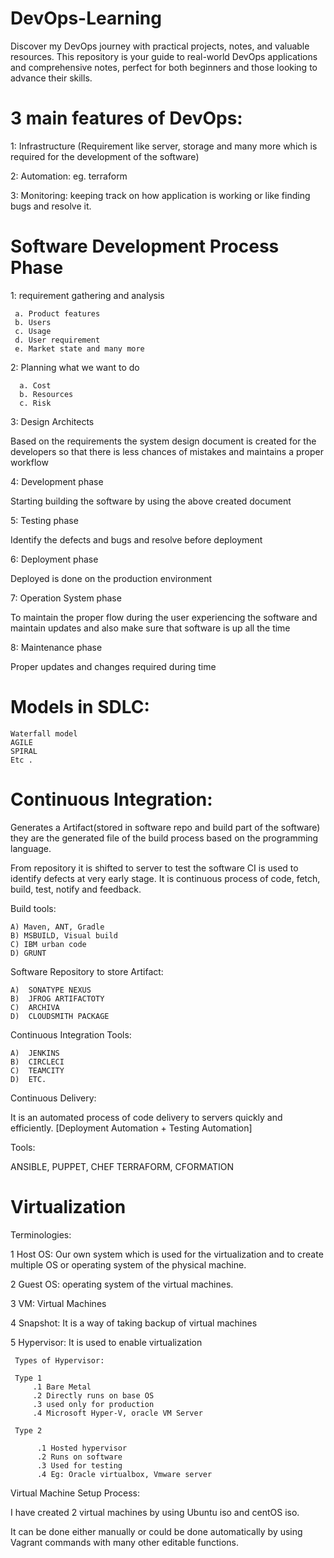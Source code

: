 # DevOps-Learning
Discover my DevOps journey with practical projects, notes, and valuable resources. This repository is your guide to real-world DevOps applications and comprehensive notes, perfect for both beginners and those looking to advance their skills.


# 3 main features of DevOps:
1: Infrastructure (Requirement like server, storage and many more which is required for the development of the software)

2: Automation: eg.  terraform 

3: Monitoring: keeping track on how application is working or like finding bugs and resolve it.

# Software Development Process Phase

1: requirement gathering and analysis

     a.	Product features
     b.	Users
     c.	Usage
     d.	User requirement
     e.	Market state and many more

2: Planning what we want to do

      a. Cost
      b. Resources 
      c. Risk

3: Design Architects

Based on the requirements the system design document is created for the developers so that there is less chances of mistakes and maintains a proper workflow

4: Development phase

Starting building the software by using the above created document

5: Testing phase

Identify the defects and bugs and resolve before deployment

6: Deployment phase

Deployed is done on the production environment

7: Operation System phase
    
To maintain the proper flow during the user experiencing the software and maintain updates and also make sure that software is up all the time

8: Maintenance phase

 Proper updates and changes required during time

# Models in SDLC:
   	Waterfall model
    AGILE
    SPIRAL 
    Etc .


# Continuous Integration:
Generates a Artifact(stored in software repo and build part of the software) they are the generated file of the build process based on the programming language.

From repository it is shifted to server to test the software
CI is used to identify defects at very early stage. It is continuous process of code, fetch, build, test, notify and feedback.

Build tools: 

    A) Maven, ANT, Gradle 
    B) MSBUILD, Visual build
    C) IBM urban code
    D) GRUNT

Software Repository to store Artifact:

    A)	SONATYPE NEXUS
    B)	JFROG ARTIFACTOTY
    C)	ARCHIVA
    D)	CLOUDSMITH PACKAGE

Continuous Integration Tools:

    A)	JENKINS
    B)	CIRCLECI
    C)	TEAMCITY
    D)	ETC.

Continuous Delivery: 

It is an automated process of code delivery to servers quickly and efficiently.  [Deployment Automation + Testing Automation]

Tools: 

ANSIBLE, PUPPET, CHEF
TERRAFORM, CFORMATION

# Virtualization

Terminologies:

1 Host OS: Our own system which is used for the virtualization and to create multiple OS or operating system of the physical machine.

2 Guest OS: operating system of the virtual machines.

3 VM: Virtual Machines

4 Snapshot: It is a way of taking backup of virtual machines

5 Hypervisor: It is used to enable virtualization

     Types of Hypervisor:
     
     Type 1 
         .1 Bare Metal
         .2 Directly runs on base OS
         .3 used only for production
         .4 Microsoft Hyper-V, oracle VM Server
    
     Type 2
     
          .1 Hosted hypervisor
          .2 Runs on software
          .3 Used for testing 
          .4 Eg: Oracle virtualbox, Vmware server

Virtual Machine Setup Process:

I have created 2 virtual machines by using Ubuntu iso and centOS iso.

It can be done either manually or could be done automatically by using Vagrant commands with many other editable functions.
